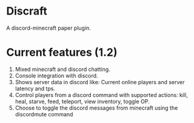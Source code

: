 # Discraft
A discord-minecraft paper plugin.

# Current features (1.2)
1. Mixed minecraft and discord chatting.
2. Console integration with discord.
3. Shows server data in discord like: Current online players and server latency and tps.
4. Control players from a discord command with supported actions: kill, heal, starve, feed, teleport, view inventory, toggle OP.
5. Choose to toggle the discord messages from minecraft using the discordmute command
